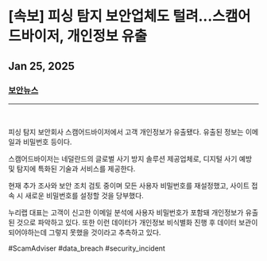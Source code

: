 # [속보] 피싱 탐지 보안업체도 털려...스캠어드바이저, 개인정보 유출
## Jan 25, 2025
### [보안뉴스](https://www.boannews.com/media/view.asp?idx=135766&page=1&kind=1)
---
<br>

피싱 탐지 보안회사 스캠어드바이저에서 고객 개인정보가 유출됐다. 유출된 정보는 이메일과 비밀번호 등이다.

스캠어드바이저는 네덜란드의 글로벌 사기 방지 솔루션 제공업체로, 디지털 사기 예방 및 탐지에 특화된 기술과 서비스를 제공한다.


현재 추가 조사와 보안 조치 검토 중이며 모든 사용자 비밀번호를 재설정했고, 사이트 접속 시 새로운 비밀번호를 설정할 것을 당부했다.

누리랩 대표는 고객이 신고한 이메일 분석에 사용자 비밀번호가 포함돼 개인정보가 유출된 것으로 파악하고 있다. 또한 이런 데이터가 개인정보 비식별화 진행 후 데이터 보관이 되어야하는데 그렇지 못했을 것이라고 추측하고 있다.
<br>

#ScamAdviser #data_breach #security_incident